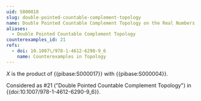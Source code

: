 ```yaml
---
uid: S000018
slug: double-pointed-countable-complement-topology
name: Double Pointed Countable Complement Topology on the Real Numbers
aliases:
  - Double Pointed Countable Complement Topology
counterexamples_id: 21
refs:
  - doi: 10.1007\/978-1-4612-6290-9_6
    name: Counterexamples in Topology
---
```


$X$ is the product of {{pibase:S000017}} with {{pibase:S000004}}.

Considered as #21 ("Double Pointed Countable Complement Topology")
in {{doi:10.1007\/978-1-4612-6290-9_6}}.
